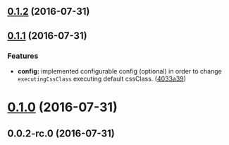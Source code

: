 <a name="0.1.2"></a>
## [0.1.2](https://github.com/sketch7/ssv-ng2-command/compare/0.1.1...v0.1.2) (2016-07-31)



<a name="0.1.1"></a>
## [0.1.1](https://github.com/sketch7/ssv-ng2-command/compare/0.1.0...0.1.1) (2016-07-31)


### Features

* **config:** implemented configurable config (optional) in order to change `executingCssClass` executing default cssClass. ([4033a39](https://github.com/sketch7/ssv-ng2-command/commit/4033a39))



<a name="0.1.0"></a>
# [0.1.0](https://github.com/sketch7/ssv-ng2-command/compare/0.0.2-rc.0...0.1.0) (2016-07-31)



<a name="0.0.2-rc.0"></a>
## 0.0.2-rc.0 (2016-07-31)



